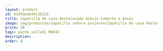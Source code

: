 ```yaml
---
layout: product
id: 6195dea648c3b223
title: Zapatilla de casa destalonada dibujo Comerte a besos
image: img/productos/zapatilla señora invierno/Zapatilla de casa destalonada dibujo Comerte a besos=28=pardo vulladi M6643.webp
price: 28
tags: pardo vulladi M6643
description: 
order: 0
---
```

